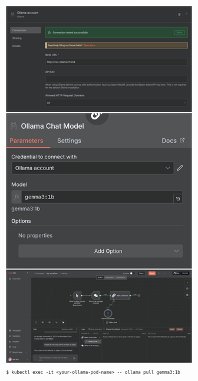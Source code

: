 

<img src="https://github.com/developer-onizuka/n8n-ollama/blob/main/n8n-ollama.png" width="720">
<img src="https://github.com/developer-onizuka/n8n-ollama/blob/main/n8n-model.png" width="720">
<img src="https://github.com/developer-onizuka/n8n-ollama/blob/main/n8n-agent.png" width="720">


```
$ kubectl exec -it <your-ollama-pod-name> -- ollama pull gemma3:1b
```
